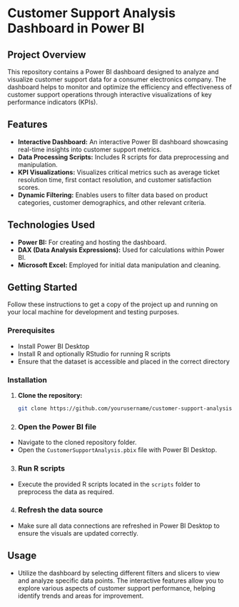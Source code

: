 # Customer Support Analysis Dashboard in Power BI

## Project Overview

This repository contains a Power BI dashboard designed to analyze and visualize customer support data for a consumer electronics company. The dashboard helps to monitor and optimize the efficiency and effectiveness of customer support operations through interactive visualizations of key performance indicators (KPIs).

## Features

- **Interactive Dashboard:** An interactive Power BI dashboard showcasing real-time insights into customer support metrics.
- **Data Processing Scripts:** Includes R scripts for data preprocessing and manipulation.
- **KPI Visualizations:** Visualizes critical metrics such as average ticket resolution time, first contact resolution, and customer satisfaction scores.
- **Dynamic Filtering:** Enables users to filter data based on product categories, customer demographics, and other relevant criteria.

## Technologies Used

- **Power BI:** For creating and hosting the dashboard.
- **DAX (Data Analysis Expressions):** Used for calculations within Power BI.
- **Microsoft Excel:** Employed for initial data manipulation and cleaning.

## Getting Started

Follow these instructions to get a copy of the project up and running on your local machine for development and testing purposes.

### Prerequisites

- Install Power BI Desktop
- Install R and optionally RStudio for running R scripts
- Ensure that the dataset is accessible and placed in the correct directory

### Installation

1. **Clone the repository:**
   ```bash
   git clone https://github.com/yourusername/customer-support-analysis.git

2. ### Open the Power BI file
- Navigate to the cloned repository folder.
- Open the `CustomerSupportAnalysis.pbix` file with Power BI Desktop.

3. ### Run R scripts
- Execute the provided R scripts located in the `scripts` folder to preprocess the data as required.

4. ### Refresh the data source
 - Make sure all data connections are refreshed in Power BI Desktop to ensure the visuals are updated correctly.

## Usage

- Utilize the dashboard by selecting different filters and slicers to view and analyze specific data points. The interactive features allow you to explore various aspects of customer support performance, helping identify trends and areas for improvement.

